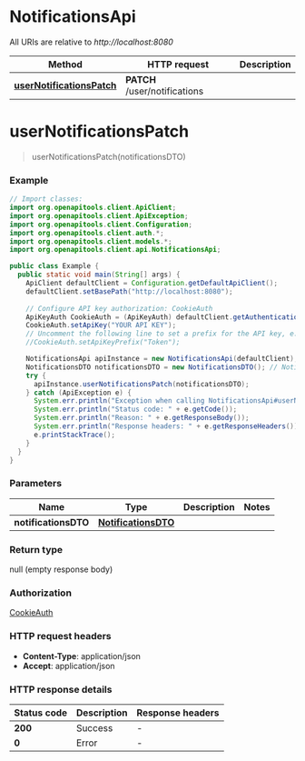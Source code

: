 # NotificationsApi

All URIs are relative to *http://localhost:8080*

| Method | HTTP request | Description |
|------------- | ------------- | -------------|
| [**userNotificationsPatch**](NotificationsApi.md#userNotificationsPatch) | **PATCH** /user/notifications |  |


<a id="userNotificationsPatch"></a>
# **userNotificationsPatch**
> userNotificationsPatch(notificationsDTO)



### Example
```java
// Import classes:
import org.openapitools.client.ApiClient;
import org.openapitools.client.ApiException;
import org.openapitools.client.Configuration;
import org.openapitools.client.auth.*;
import org.openapitools.client.models.*;
import org.openapitools.client.api.NotificationsApi;

public class Example {
  public static void main(String[] args) {
    ApiClient defaultClient = Configuration.getDefaultApiClient();
    defaultClient.setBasePath("http://localhost:8080");
    
    // Configure API key authorization: CookieAuth
    ApiKeyAuth CookieAuth = (ApiKeyAuth) defaultClient.getAuthentication("CookieAuth");
    CookieAuth.setApiKey("YOUR API KEY");
    // Uncomment the following line to set a prefix for the API key, e.g. "Token" (defaults to null)
    //CookieAuth.setApiKeyPrefix("Token");

    NotificationsApi apiInstance = new NotificationsApi(defaultClient);
    NotificationsDTO notificationsDTO = new NotificationsDTO(); // NotificationsDTO | 
    try {
      apiInstance.userNotificationsPatch(notificationsDTO);
    } catch (ApiException e) {
      System.err.println("Exception when calling NotificationsApi#userNotificationsPatch");
      System.err.println("Status code: " + e.getCode());
      System.err.println("Reason: " + e.getResponseBody());
      System.err.println("Response headers: " + e.getResponseHeaders());
      e.printStackTrace();
    }
  }
}
```

### Parameters

| Name | Type | Description  | Notes |
|------------- | ------------- | ------------- | -------------|
| **notificationsDTO** | [**NotificationsDTO**](NotificationsDTO.md)|  | |

### Return type

null (empty response body)

### Authorization

[CookieAuth](../README.md#CookieAuth)

### HTTP request headers

 - **Content-Type**: application/json
 - **Accept**: application/json

### HTTP response details
| Status code | Description | Response headers |
|-------------|-------------|------------------|
| **200** | Success |  -  |
| **0** | Error |  -  |


